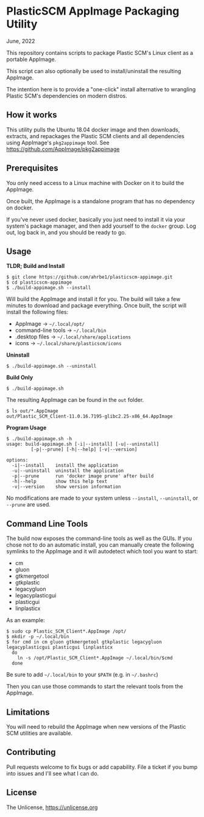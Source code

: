 # PlasticSCM AppImage Packaging Utility

June, 2022

This repository contains scripts to package Plastic SCM's Linux
client as a portable AppImage.

This script can also optionally be used to install/uninstall the
resulting AppImage.

The intention here is to provide a "one-click" install
alternative to wrangling Plastic SCM's dependencies on
modern distros.

## How it works

This utility pulls the Ubuntu 18.04 docker image and then
downloads, extracts, and repackages the Plastic SCM clients
and all dependencies using AppImage's `pkg2appimage` tool.
See https://github.com/AppImage/pkg2appimage

## Prerequisites

You only need access to a Linux machine with Docker on it
to build the AppImage. 

Once built, the AppImage is a standalone program that has
no dependency on docker.

If you've never used docker, basically you just need to
install it via your system's package manager, and then add
yourself to the `docker` group. Log out, log back in, and
you should be ready to go.

## Usage

**TLDR; Build and Install**

```
$ git clone https://github.com/ahrbe1/plasticscm-appimage.git
$ cd plasticscm-appimage
$ ./build-appimage.sh --install
```

Will build the AppImage and install it for you. The build will
take a few minutes to download and package everything. Once
built, the script will install the following files:

* AppImage -> `~/.local/opt/`
* command-line tools -> `~/.local/bin`
* .desktop files -> `~/.local/share/applications`
* icons -> `~/.local/share/plasticscm/icons`

**Uninstall**

```
$ ./build-appimage.sh --uninstall
```

**Build Only**

```
$ ./build-appimage.sh
```

The resulting AppImage can be found in the `out` folder.

```
$ ls out/*.AppImage
out/Plastic_SCM_Client-11.0.16.7195-glibc2.25-x86_64.AppImage
```

**Program Usage**

```
$ ./build-appimage.sh -h
usage: build-appimage.sh [-i|--install] [-u|--uninstall]
         [-p|--prune] [-h|--help] [-v|--version]

options:
  -i|--install    install the application
  -u|--uninstall  uninstall the application
  -p|--prune      run 'docker image prune' after build
  -h|--help       show this help text
  -v|--version    show version information

```

No modifications are made to your system unless `--install`,
`--uninstall`, or `--prune` are used.

## Command Line Tools

The build now exposes the command-line tools as well as the GUIs.
If you chose not to do an automatic install, you can manually
create the following symlinks to the AppImage and it will autodetect
which tool you want to start:

- cm
- gluon
- gtkmergetool
- gtkplastic
- legacygluon
- legacyplasticgui
- plasticgui
- linplasticx

As an example:

```
$ sudo cp Plastic_SCM_Client*.AppImage /opt/
$ mkdir -p ~/.local/bin
$ for cmd in cm gluon gtkmergetool gtkplastic legacygluon legacyplasticgui plasticgui linplasticx
  do
    ln -s /opt/Plastic_SCM_Client*.AppImage ~/.local/bin/$cmd
  done
```

Be sure to add `~/.local/bin` to your `$PATH` (e.g. in `~/.bashrc`)

Then you can use those commands to start the relevant tools from the AppImage.

## Limitations

You will need to rebuild the AppImage when new versions of the
Plastic SCM utilities are available.

## Contributing

Pull requests welcome to fix bugs or add capability. File a ticket
if you bump into issues and I'll see what I can do.

## License

The Unlicense, <https://unlicense.org>

